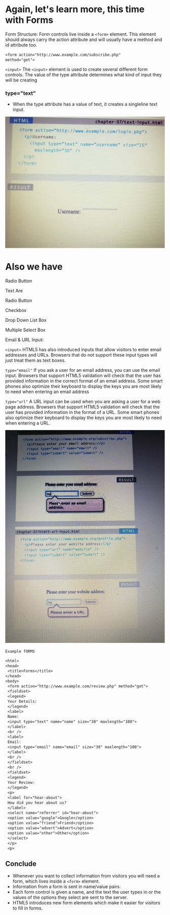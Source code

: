 # Again, let's learn more, this time with Forms

Form Structure:
Form controls live inside a
`<form>` element. This element
should always carry the action
attribute and will usually have a
method and id attribute too.

```
<form action="http://www.example.com/subscribe.php"
method="get">
```
`<input>`
The `<input>` element is used
to create several different form
controls. The value of the type
attribute determines what kind
of input they will be creating

### type="text" 
- When the type attribute has a
value of text, it creates a singleline text input.

![INPUT](./imgg/HTML.jpg)

# Also we have 

Radio Button

Text Are

Radio Button

Checkbox

Drop Down List Box

Multiple Select Box

 Email & URL Input:
 
 `<input>`
HTML5 has also introduced
inputs that allow visitors to
enter email addresses and URLs.
Browsers that do not support
these input types will just treat
them as text boxes.

`type="email"`
If you ask a user for an email
address, you can use the email
input. Browsers that support
HTML5 validation will check
that the user has provided
information in the correct format
of an email address. Some smart
phones also optimize their
keyboard to display the keys you
are most likely to need when
entering an email address 

`type="url"`
A URL input can be used when
you are asking a user for a web
page address. Browsers that
support HTML5 validation will
check that the user has provided
information in the format of
a URL. Some smart phones
also optimize their keyboard to
display the keys you are most
likely to need when entering a
URL.

![](./imgg/tt.jpg)

`Example fORMS`
```
<html>
<head>
 <title>Forms</title>
</head>
<body>
 <form action="http://www.example.com/review.php" method="get">
 <fieldset>
 <legend>
 Your Details:
 </legend>
 <label>
 Name:
 <input type="text" name="name" size="30" maxlength="100">
 </label>
 <br />
 <label>
 Email:
 <input type="email" name="email" size="30" maxlength="100">
 </label>
 <br />
 </fieldset>
 <br />
 <fieldset>
 <legend>
 Your Review:
 </legend>
 <p>
 <label for="hear-about">
 How did you hear about us?
 </label>
 <select name="referrer" id="hear-about">
 <option value="google">Google</option>
 <option value="friend">Friend</option>
 <option value="advert">Advert</option>
 <option value="other">Other</option>
 </select>
 </p>
 <p>
 ```

## Conclude

 - Whenever you want to collect information from
visitors you will need a form, which lives inside a
`<form>` element.
-  Information from a form is sent in name/value pairs.
-  Each form control is given a name, and the text the
user types in or the values of the options they select
are sent to the server.
-  HTML5 introduces new form elements which make it
easier for visitors to fill in forms.